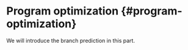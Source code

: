 # Program optimization {#program-optimization}

We will introduce the branch prediction in this part.


